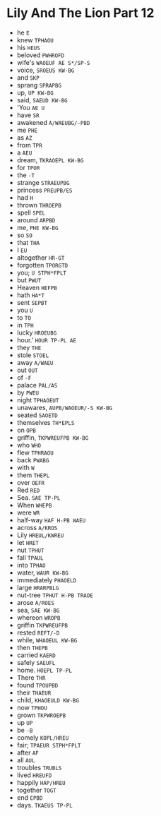 # Lily And The Lion Part 12

* he `E`
* knew `TPHAOU`
* his `HEUS`
* beloved `PWHROFD`
* wife's `WAOEUF AE S*/SP-S`
* voice, `SROEUS KW-BG`
* and `SKP`
* sprang `SPRAPBG`
* up, `UP KW-BG`
* said, `SAEUD KW-BG`
* 'You `AE U`
* have `SR`
* awakened `A/WAEUBG/-PBD`
* me `PHE`
* as `AZ`
* from `TPR`
* a `AEU`
* dream, `TKRAOEPL KW-BG`
* for `TPOR`
* the `-T`
* strange `STRAEUPBG`
* princess `PREUPB/ES`
* had `H`
* thrown `THROEPB`
* spell `SPEL`
* around `ARPBD`
* me, `PHE KW-BG`
* so `SO`
* that `THA`
* I `EU`
* altogether `HR-GT`
* forgotten `TPORGTD`
* you; `U STPH*FPLT`
* but `PWUT`
* Heaven `HEFPB`
* hath `HA*T`
* sent `SEPBT`
* you `U`
* to `TO`
* in `TPH`
* lucky `HROEUBG`
* hour.' `HOUR TP-PL AE`
* they `THE`
* stole `STOEL`
* away `A/WAEU`
* out `OUT`
* of `-F`
* palace `PAL/AS`
* by `PWEU`
* night `TPHAOEUT`
* unawares, `AUPB/WAOEUR/-S KW-BG`
* seated `SAOETD`
* themselves `TH*EPLS`
* on `OPB`
* griffin, `TKPWREUFPB KW-BG`
* who `WHO`
* flew `TPHRAOU`
* back `PWABG`
* with `W`
* them `THEPL`
* over `OEFR`
* Red `RED`
* Sea. `SAE TP-PL`
* When `WHEPB`
* were `WR`
* half-way `HAF H-PB WAEU`
* across `A/KROS`
* Lily `HREUL/KWREU`
* let `HRET`
* nut `TPHUT`
* fall `TPAUL`
* into `TPHAO`
* water, `WAUR KW-BG`
* immediately `PHAOELD`
* large `HRARPBLG`
* nut-tree `TPHUT H-PB TRAOE`
* arose `A/ROES`
* sea, `SAE KW-BG`
* whereon `WROPB`
* griffin `TKPWREUFPB`
* rested `REFT/-D`
* while, `WHAOEUL KW-BG`
* then `THEPB`
* carried `KAERD`
* safely `SAEUFL`
* home. `HOEPL TP-PL`
* There `THR`
* found `TPOUPBD`
* their `THAEUR`
* child, `KHAOEULD KW-BG`
* now `TPHOU`
* grown `TKPWROEPB`
* up `UP`
* be `-B`
* comely `KOPL/HREU`
* fair; `TPAEUR STPH*FPLT`
* after `AF`
* all `AUL`
* troubles `TRUBLS`
* lived `HREUFD`
* happily `HAP/HREU`
* together `TOGT`
* end `EPBD`
* days. `TKAEUS TP-PL`
